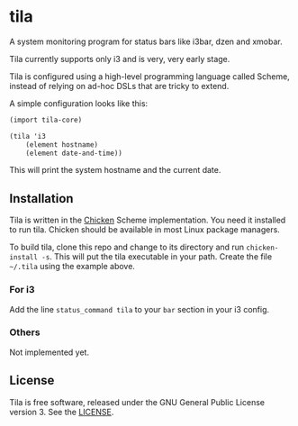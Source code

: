# tila

A system monitoring program for status bars like i3bar, dzen and xmobar.

Tila currently supports only i3 and is very, very early stage.

Tila is configured using a high-level programming language called Scheme,
instead of relying on ad-hoc DSLs that are tricky to extend.

A simple configuration looks like this:

```scheme
(import tila-core)

(tila 'i3
    (element hostname)
    (element date-and-time))
```

This will print the system hostname and the current date.

## Installation

Tila is written in the [Chicken](http://www.call-cc.org) Scheme
implementation. You need it installed to run tila. Chicken should be available in most Linux package managers.

To build tila, clone this repo and change to its directory and run
`chicken-install -s`. This will put the tila executable in your path. Create the
file `~/.tila` using the example above.

### For i3

Add the line `status_command tila` to your `bar` section in your i3 config.

### Others

Not implemented yet.

## License

Tila is free software, released under the GNU General Public License
version 3. See the [LICENSE](./LICENSE.md).
